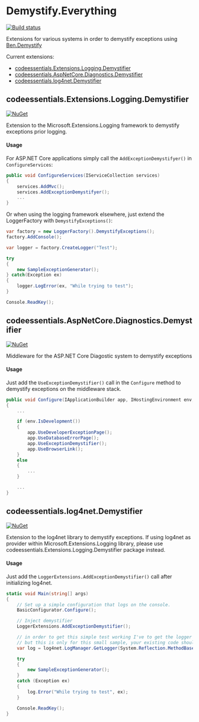 # Demystify.Everything
[![Build status](https://ci.appveyor.com/api/projects/status/tj4sycaq3kyu1ic5?svg=true)](https://ci.appveyor.com/project/twenzel/demystify-everything)

Extensions for various systems in order to demystify exceptions using [Ben.Demystify](https://github.com/benaadams/Ben.Demystifier)

Current extensions:
* [codeessentials.Extensions.Logging.Demystifier](#codeessentialsextensionsloggingdemystifier)
* [codeessentials.AspNetCore.Diagnostics.Demystifier](#codeessentialsaspnetcorediagnosticsdemystifier)
* [codeessentials.log4net.Demystifier](#codeessentialslog4netdemystifier)

## codeessentials.Extensions.Logging.Demystifier
[![NuGet](https://img.shields.io/nuget/v/codeessentials.Extensions.Logging.Demystifier.svg)](https://nuget.org/packages/codeessentials.Extensions.Logging.Demystifier/)

Extension to the Microsoft.Extensions.Logging framework to demystify exceptions prior logging.

#### Usage
For ASP.NET Core applications simply call the `AddExceptionDemystifyer()` in `ConfigureServices`:

```csharp
public void ConfigureServices(IServiceCollection services)
{
    services.AddMvc();
    services.AddExceptionDemystifyer();
    ...
}
```

Or when using the logging framework elsewhere, just extend the LoggerFactory with `DemystifyExceptions()`:

```csharp
var factory = new LoggerFactory().DemystifyExceptions();
factory.AddConsole();

var logger = factory.CreateLogger("Test");

try
{
    new SampleExceptionGenerator();
} catch(Exception ex)
{
    logger.LogError(ex, "While trying to test");
}

Console.ReadKey();
```

## codeessentials.AspNetCore.Diagnostics.Demystifier
[![NuGet](https://img.shields.io/nuget/v/codeessentials.AspNetCore.Diagnostics.Demystifier.svg)](https://nuget.org/packages/codeessentials.AspNetCore.Diagnostics.Demystifier/)

Middleware for the ASP.NET Core Diagostic system to demystify exceptions

#### Usage
Just add the `UseExceptionDemystifier()` call in the `Configure` method to demystify exceptions on the middleware stack.

```csharp
public void Configure(IApplicationBuilder app, IHostingEnvironment env, ILoggerFactory factory)
{
    ...

    if (env.IsDevelopment())
    {                
        app.UseDeveloperExceptionPage();
        app.UseDatabaseErrorPage();
        app.UseExceptionDemystifier();
        app.UseBrowserLink();
    }
    else
    {
        ...
    }

    ...
}
```

## codeessentials.log4net.Demystifier
[![NuGet](https://img.shields.io/nuget/v/codeessentials.log4net.Demystifier.svg)](https://nuget.org/packages/codeessentials.log4net.Demystifier/)

Extension to the log4net library to demystify exceptions. If using log4net as provider within Microsoft.Extensions.Logging library, please use codeessentials.Extensions.Logging.Demystifier package instead.

#### Usage
Just add the `LoggerExtensions.AddExceptionDemystifier()` call after initializing log4net.

```csharp
static void Main(string[] args)
{
	// Set up a simple configuration that logs on the console.
	BasicConfigurator.Configure();

	// Inject demystifier
	LoggerExtensions.AddExceptionDemystifier();

	// in order to get this simple test working I've to get the logger after the demystifier was injected
	// but this is only for this small sample, your existing code should work as is (e.g. using static ILog members).
	var log = log4net.LogManager.GetLogger(System.Reflection.MethodBase.GetCurrentMethod().DeclaringType);

	try
	{
		new SampleExceptionGenerator();
	}
	catch (Exception ex)
	{
		log.Error("While trying to test", ex);
	}

	Console.ReadKey();
}
```